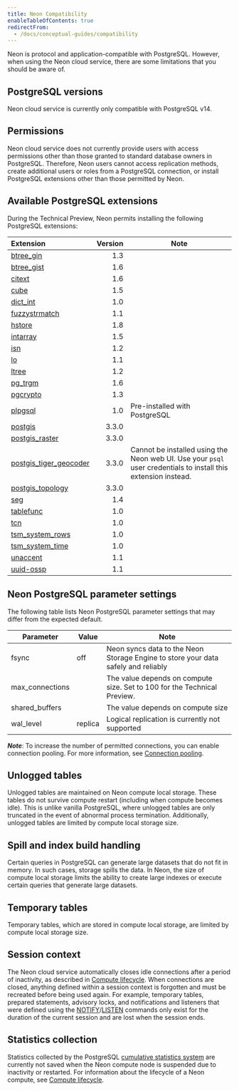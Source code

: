 ```yaml
---
title: Neon Compatibility
enableTableOfContents: true
redirectFrom:
  - /docs/conceptual-guides/compatibility
---
```


Neon is protocol and application-compatible with PostgreSQL. However, when using the Neon cloud service, there are some limitations that you should be aware of.

## PostgreSQL versions

Neon cloud service is currently only compatible with PostgreSQL v14.

## Permissions

Neon cloud service does not currently provide users with access permissions other than those granted to standard database owners in PostgreSQL. Therefore, Neon users cannot access replication methods, create additional users or roles from a PostgreSQL connection, or install PostgreSQL extensions other than those permitted by Neon.

<a id="default-extensions/"></a>

## Available PostgreSQL extensions

During the Technical Preview, Neon permits installing the following PostgreSQL extensions:

| Extension               | Version | Note |
|:------------------------|--------:|------|
| [btree_gin](https://www.postgresql.org/docs/14/btree-gin.html)               |     1.3 |      |
| [btree_gist](https://www.postgresql.org/docs/14/btree-gist.html)              |     1.6 |      |
| [citext](https://www.postgresql.org/docs/14/citext.html)                  |     1.6 |      |
| [cube](https://www.postgresql.org/docs/14/cube.html)                    |     1.5 |      |
| [dict_int](https://www.postgresql.org/docs/14/dict-int.html)                |     1.0 |      |
| [fuzzystrmatch](https://www.postgresql.org/docs/14/fuzzystrmatch.html)           |     1.1 |      |
| [hstore](https://www.postgresql.org/docs/14/hstore.html)                  |     1.8 |      |
| [intarray](https://www.postgresql.org/docs/14/intarray.html)                |     1.5 |      |
| [isn](https://www.postgresql.org/docs/14/isn.html)                     |     1.2 |      |
| [lo](https://www.postgresql.org/docs/10/lo.html)                      |     1.1 |      |
| [ltree](https://www.postgresql.org/docs/14/ltree.html)                   |     1.2 |      |
| [pg_trgm](https://www.postgresql.org/docs/14/pgtrgm.html)                 |     1.6 |      |
| [pgcrypto](https://www.postgresql.org/docs/14/pgcrypto.html)                |     1.3 |      |
| [plpgsql](https://www.postgresql.org/docs/14/plpgsql.html)                 |     1.0 | Pre-installed with PostgreSQL |
| [postgis](https://postgis.net/)                 |   3.3.0 |      |
| [postgis_raster](https://postgis.net/docs/RT_reference.html)          |   3.3.0 |      |
| [postgis_tiger_geocoder](https://postgis.net/docs/Extras.html#Tiger_Geocoder)  |   3.3.0 | Cannot be installed using the Neon web UI. Use your `psql` user credentials to install this extension instead. |
| [postgis_topology](https://www.postgis.net/docs/Topology.html)        |   3.3.0 |      |
| [seg](https://www.postgresql.org/docs/14/seg.html)                     |     1.4 |      |
| [tablefunc](https://www.postgresql.org/docs/14/tablefunc.html)               |     1.0 |      |
| [tcn](https://www.postgresql.org/docs/14/tcn.html)                     |     1.0 |      |
| [tsm_system_rows](https://www.postgresql.org/docs/14/tsm-system-rows.html)         |     1.0 |      |
| [tsm_system_time](https://www.postgresql.org/docs/14/tsm-system-time.html)         |     1.0 |      |
| [unaccent](https://www.postgresql.org/docs/14/unaccent.html)                |     1.1 |      |
| [uuid-ossp](https://www.postgresql.org/docs/14/uuid-ossp.html)               |     1.1 |      |

<a id="default-parameters/"></a>

## Neon PostgreSQL parameter settings

The following table lists Neon PostgreSQL parameter settings that may differ from the expected default.

| Parameter            | Value   | Note                                                                                      |
| -------------------- | ------- | ----------------------------------------------------------------------------------------- |
| fsync                | off     | Neon syncs data to the Neon Storage Engine to store your data safely and reliably         |
| max_connections      |         | The value depends on compute size. Set to 100 for the Technical Preview.                  |
| shared_buffers       |         | The value depends on compute size                                                         |
| wal_level            | replica | Logical replication is currently not supported                                            |

**_Note_**: To increase the number of permitted connections, you can enable connection pooling. For more information, see [Connection pooling](/docs/get-started-with-neon/connection-pooling).

## Unlogged tables

Unlogged tables are maintained on Neon compute local storage. These tables do not survive compute restart (including when compute becomes idle). This is unlike vanilla PostgreSQL, where unlogged tables are only truncated in the event of abnormal process termination. Additionally, unlogged tables are limited by compute local storage size.

## Spill and index build handling

Certain queries in PostgreSQL can generate large datasets that do not fit in memory. In such cases, storage spills the data. In Neon, the size of compute local storage limits the ability to create large indexes or execute certain queries that generate large datasets.

## Temporary tables

Temporary tables, which are stored in compute local storage,  are limited by compute local storage size.

## Session context

The Neon cloud service automatically closes idle connections after a period of inactivity, as described in [Compute lifecycle](/docs/conceptual-guides/compute-lifecycle/). When connections are closed, anything defined within a session context is forgotten and must be recreated before being used again. For example, temporary tables, prepared statements, advisory locks, and notifications and listeners that were defined using the [NOTIFY](https://www.postgresql.org/docs/14/sql-notify.html)/[LISTEN](https://www.postgresql.org/docs/14/sql-listen.html) commands only exist for the duration of the current session and are lost when the session ends.

## Statistics collection

Statistics collected by the PostgreSQL [cumulative statistics system](https://www.postgresql.org/docs/14/monitoring-stats.html) are currently not saved when the Neon compute node is suspended due to inactivity or restarted. For information about the lifecycle of a Neon compute, see [Compute lifecycle](/docs/conceptual-guides/compute-lifecycle/).
